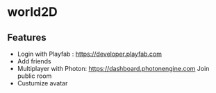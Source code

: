 # world2D
## Features
* Login with Playfab : https://developer.playfab.com
* Add friends
* Multiplayer with Photon: https://dashboard.photonengine.com
  Join public room
* Custumize avatar

  
